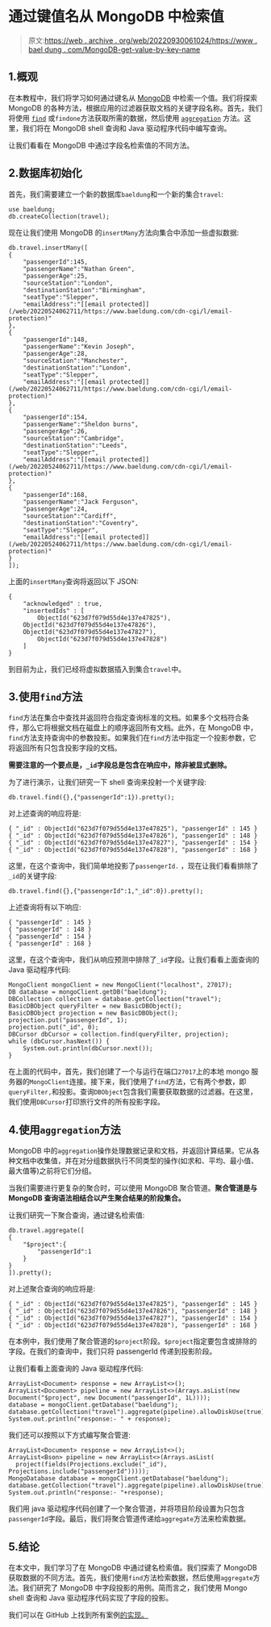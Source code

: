 # 通过键值名从 MongoDB 中检索值

> 原文:[https://web . archive . org/web/20220930061024/https://www . bael dung . com/MongoDB-get-value-by-key-name](https://web.archive.org/web/20220930061024/https://www.baeldung.com/mongodb-get-value-by-key-name)

## 1.概观

在本教程中，我们将学习如何通过键名从 [MongoDB](https://web.archive.org/web/20220524062711/https://www.mongodb.com/) 中检索一个值。我们将探索 MongoDB 的各种方法，根据应用的过滤器获取文档的关键字段名称。首先，我们将使用 [`find`](https://web.archive.org/web/20220524062711/https://www.mongodb.com/docs/manual/reference/method/db.collection.find/) 或`findone`方法获取所需的数据，然后使用 [`aggregation`](https://web.archive.org/web/20220524062711/https://www.mongodb.com/docs/manual/aggregation/) 方法。这里，我们将在 MongoDB shell 查询和 Java 驱动程序代码中编写查询。

让我们看看在 MongoDB 中通过字段名检索值的不同方法。

## 2.数据库初始化

首先，我们需要建立一个新的数据库`baeldung`和一个新的集合`travel`:

```
use baeldung;
db.createCollection(travel);
```

现在让我们使用 MongoDB 的`insertMany`方法向集合中添加一些虚拟数据:

```
db.travel.insertMany([
{ 
    "passengerId":145,
    "passengerName":"Nathan Green",
    "passengerAge":25,
    "sourceStation":"London",
    "destinationStation":"Birmingham",
    "seatType":"Slepper",
    "emailAddress":"[[email protected]](/web/20220524062711/https://www.baeldung.com/cdn-cgi/l/email-protection)"
},
{ 
    "passengerId":148,
    "passengerName":"Kevin Joseph",
    "passengerAge":28,
    "sourceStation":"Manchester",
    "destinationStation":"London",
    "seatType":"Slepper",
    "emailAddress":"[[email protected]](/web/20220524062711/https://www.baeldung.com/cdn-cgi/l/email-protection)"
},
{ 
    "passengerId":154,
    "passengerName":"Sheldon burns",
    "passengerAge":26,
    "sourceStation":"Cambridge",
    "destinationStation":"Leeds",
    "seatType":"Slepper",
    "emailAddress":"[[email protected]](/web/20220524062711/https://www.baeldung.com/cdn-cgi/l/email-protection)"
},
{ 
    "passengerId":168,
    "passengerName":"Jack Ferguson",
    "passengerAge":24,
    "sourceStation":"Cardiff",
    "destinationStation":"Coventry",
    "seatType":"Slepper",
    "emailAddress":"[[email protected]](/web/20220524062711/https://www.baeldung.com/cdn-cgi/l/email-protection)"
}
]);
```

上面的`insertMany`查询将返回以下 JSON:

```
{
    "acknowledged" : true,
    "insertedIds" : [
        ObjectId("623d7f079d55d4e137e47825"),
	ObjectId("623d7f079d55d4e137e47826"),
	ObjectId("623d7f079d55d4e137e47827"),
        ObjectId("623d7f079d55d4e137e47828")
    ]
}
```

到目前为止，我们已经将虚拟数据插入到集合`travel`中。

## 3.使用`find`方法

`find`方法在集合中查找并返回符合指定查询标准的文档。如果多个文档符合条件，那么它将根据文档在磁盘上的顺序返回所有文档。此外，在 MongoDB 中，`find`方法支持查询中的参数投影。如果我们在`find`方法中指定一个投影参数，它将返回所有只包含投影字段的文档。

**需要注意的一个要点是，`_id`字段总是包含在响应中，除非被显式删除。**

为了进行演示，让我们研究一下 shell 查询来投射一个关键字段:

```
db.travel.find({},{"passengerId":1}).pretty();
```

对上述查询的响应将是:

```
{ "_id" : ObjectId("623d7f079d55d4e137e47825"), "passengerId" : 145 }
{ "_id" : ObjectId("623d7f079d55d4e137e47826"), "passengerId" : 148 }
{ "_id" : ObjectId("623d7f079d55d4e137e47827"), "passengerId" : 154 }
{ "_id" : ObjectId("623d7f079d55d4e137e47828"), "passengerId" : 168 }
```

这里，在这个查询中，我们简单地投影了`passengerId.` ，现在让我们看看排除了`_id`的关键字段:

```
db.travel.find({},{"passengerId":1,"_id":0}).pretty();
```

上述查询将有以下响应:

```
{ "passengerId" : 145 }
{ "passengerId" : 148 }
{ "passengerId" : 154 }
{ "passengerId" : 168 }
```

这里，在这个查询中，我们从响应预测中排除了`_id`字段。让我们看看上面查询的 Java 驱动程序代码:

```
MongoClient mongoClient = new MongoClient("localhost", 27017);
DB database = mongoClient.getDB("baeldung");
DBCollection collection = database.getCollection("travel");
BasicDBObject queryFilter = new BasicDBObject();
BasicDBObject projection = new BasicDBObject();
projection.put("passengerId", 1);
projection.put("_id", 0);
DBCursor dbCursor = collection.find(queryFilter, projection);
while (dbCursor.hasNext()) {
    System.out.println(dbCursor.next());
}
```

在上面的代码中，首先，我们创建了一个与运行在端口`27017`上的本地 mongo 服务器的`MongoClient`连接。接下来，我们使用了`find`方法，它有两个参数，即`queryFilter,`和投影。查询`DBObject`包含我们需要获取数据的过滤器。在这里，我们使用`DBCursor`打印旅行文件的所有投影字段。

## 4.使用`aggregation`方法

MongoDB 中的`aggregation`操作处理数据记录和文档，并返回计算结果。它从各种文档中收集值，并在对分组数据执行不同类型的操作(如求和、平均、最小值、最大值等)之前将它们分组。

当我们需要进行更复杂的聚合时，可以使用 MongoDB 聚合管道。**聚合管道是与 MongoDB 查询语法相结合以产生聚合结果的阶段集合。**

让我们研究一下聚合查询，通过键名检索值:

```
db.travel.aggregate([
{
    "$project":{
        "passengerId":1
    }
}
]).pretty();
```

对上述聚合查询的响应将是:

```
{ "_id" : ObjectId("623d7f079d55d4e137e47825"), "passengerId" : 145 }
{ "_id" : ObjectId("623d7f079d55d4e137e47826"), "passengerId" : 148 }
{ "_id" : ObjectId("623d7f079d55d4e137e47827"), "passengerId" : 154 }
{ "_id" : ObjectId("623d7f079d55d4e137e47828"), "passengerId" : 168 }
```

在本例中，我们使用了聚合管道的`$project`阶段。`$project`指定要包含或排除的字段。在我们的查询中，我们只将 passengerId 传递到投影阶段。

让我们看看上面查询的 Java 驱动程序代码:

```
ArrayList<Document> response = new ArrayList<>();
ArrayList<Document> pipeline = new ArrayList<>(Arrays.asList(new Document("$project", new Document("passengerId", 1L))));
database = mongoClient.getDatabase("baeldung");
database.getCollection("travel").aggregate(pipeline).allowDiskUse(true).into(response);
System.out.println("response:- " + response);
```

我们还可以按照以下方式编写聚合管道:

```
ArrayList<Document> response = new ArrayList<>();
ArrayList<Bson> pipeline = new ArrayList<>(Arrays.asList(
  project(fields(Projections.exclude("_id"), Projections.include("passengerId")))));
MongoDatabase database = mongoClient.getDatabase("baeldung");
database.getCollection("travel").aggregate(pipeline).allowDiskUse(true).into(response);
System.out.println("response:- "+response);
```

我们用 java 驱动程序代码创建了一个聚合管道，并将项目阶段设置为只包含`passengerId`字段。最后，我们将聚合管道传递给`aggregate`方法来检索数据。

## 5.结论

在本文中，我们学习了在 MongoDB 中通过键名检索值。我们探索了 MongoDB 获取数据的不同方法。首先，我们使用`find`方法检索数据，然后使用`aggregate`方法。我们研究了 MongoDB 中字段投影的用例。简而言之，我们使用 Mongo shell 查询和 Java 驱动程序代码实现了字段的投影。

我们可以在 GitHub 上找到所有案例[的实现。](https://web.archive.org/web/20220524062711/https://github.com/eugenp/tutorials/tree/master/persistence-modules/java-mongodb-2)